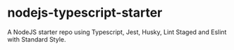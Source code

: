# nodejs-typescript-starter
A NodeJS starter repo using Typescript, Jest, Husky, Lint Staged and Eslint with Standard Style.
